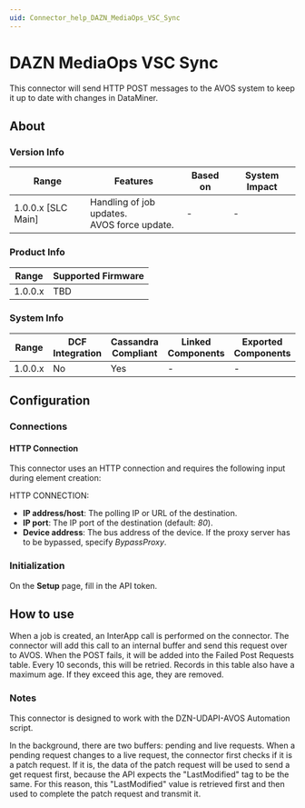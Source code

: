 ```yaml
---
uid: Connector_help_DAZN_MediaOps_VSC_Sync
---
```


# DAZN MediaOps VSC Sync

This connector will send HTTP POST messages to the AVOS system to keep it up to date with changes in DataMiner.

## About

### Version Info

| Range              | Features                                       | Based on | System Impact |
|--------------------|------------------------------------------------|----------|---------------|
| 1.0.0.x [SLC Main] | Handling of job updates.<br>AVOS force update. | -        | -             |

### Product Info

| Range   | Supported Firmware |
|---------|--------------------|
| 1.0.0.x | TBD                |

### System Info

| Range   | DCF Integration | Cassandra Compliant | Linked Components | Exported Components |
|---------|-----------------|---------------------|-------------------|---------------------|
| 1.0.0.x | No              | Yes                 | -                 | -                   |

## Configuration

### Connections

#### HTTP Connection

This connector uses an HTTP connection and requires the following input during element creation:

HTTP CONNECTION:

- **IP address/host**: The polling IP or URL of the destination.
- **IP port**: The IP port of the destination (default: *80*).
- **Device address**: The bus address of the device. If the proxy server has to be bypassed, specify *BypassProxy*.

### Initialization

On the **Setup** page, fill in the API token.

## How to use

When a job is created, an InterApp call is performed on the connector. The connector will add this call to an internal buffer and send this request over to AVOS. When the POST fails, it will be added into the Failed Post Requests table. Every 10 seconds, this will be retried. Records in this table also have a maximum age. If they exceed this age, they are removed.

### Notes

This connector is designed to work with the DZN-UDAPI-AVOS Automation script.

In the background, there are two buffers: pending and live requests. When a pending request changes to a live request, the connector first checks if it is a patch request. If it is, the data of the patch request will be used to send a get request first, because the API expects the "LastModified" tag to be the same. For this reason, this "LastModified" value is retrieved first and then used to complete the patch request and transmit it.
